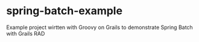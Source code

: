 spring-batch-example
====================

Example project wirtten with Groovy on Grails to demonstrate Spring Batch with Grails RAD
